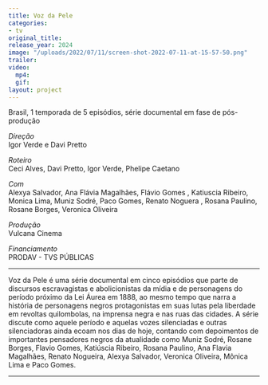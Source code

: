 ```yaml
---
title: Voz da Pele
categories:
- tv
original_title: 
release_year: 2024
image: "/uploads/2022/07/11/screen-shot-2022-07-11-at-15-57-50.png"
trailer: 
video:
  mp4: 
  gif: 
layout: project
---
```


Brasil, 1 temporada de 5 episódios, série documental em fase de pós-produção

_Direção_\
Igor Verde e Davi Pretto

_Roteiro_\
Ceci Alves, Davi Pretto, Igor Verde, Phelipe Caetano

_Com_\
Alexya Salvador, Ana Flávia Magalhães, Flávio Gomes , Katiuscia Ribeiro, Monica Lima, Muniz Sodré, Paco Gomes, Renato Noguera , Rosana Paulino, Rosane Borges, Veronica Oliveira

_Produção_\
Vulcana Cinema

_Financiamento_\
PRODAV - TVS PÚBLICAS

---

Voz da Pele é uma série documental em cinco episódios que parte de discursos escravagistas e abolicionistas da mídia e de personagens do período próximo da Lei Áurea em 1888, ao mesmo tempo que narra a história de personagens negros protagonistas em suas lutas pela liberdade em revoltas quilombolas, na imprensa negra e nas ruas das cidades. A série discute como aquele período e aquelas vozes silenciadas e outras silenciadoras ainda ecoam nos dias de hoje, contando com depoimentos de importantes pensadores negros da atualidade como Muniz Sodré, Rosane Borges, Flavio Gomes, Katiúscia Ribeiro, Rosana Paulino, Ana Flavia Magalhães, Renato Nogueira, Alexya Salvador, Veronica Oliveira, Mônica Lima e Paco Gomes.

---